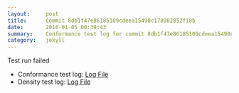 ```yaml
---
layout:     post
title:      Commit 8db1f47e86185109cdeea15490c178982852f18b
date:       2016-01-05 00:39:43
summary:    Conformance test log for commit 8db1f47e86185109cdeea15490c178982852f18b.
category:   jekyll
---
```


Test run failed

- Conformance test log: [Log File](http://s3-us-west-2.amazonaws.com/kraken-e2e-logs/conformance/kraken_8db1f47e86185109cdeea15490c178982852f18b_conformance.log)
- Density test log: [Log File](http://s3-us-west-2.amazonaws.com/kraken-e2e-logs/conformance/kraken_8db1f47e86185109cdeea15490c178982852f18b_density.log)
